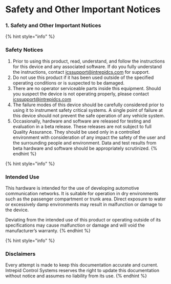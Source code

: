 # Safety and Other Important Notices

### 1. Safety and Other Important Notices

{% hint style="info" %}
### Safety Notices

1. Prior to using this product, read, understand, and follow the instructions for this device and any associated software. If do you fully understand the instructions, contact [icssupport@intrepidcs.com](mailto:icssupport%40intrepidcs.com) for support.
2. Do not use this product if it has been used outside of the specified operating conditions or is suspected to be damaged.
3. There are no operator serviceable parts inside this equipment. Should you suspect the device is not operating properly, please contact [icssupport@intrepidcs.com](mailto:icssupport%40intrepidcs.com)
4. The failure modes of this device should be carefully considered prior to using it to instrument safety critical systems. A single point of failure at this device should not prevent the safe operation of any vehicle system.
5. Occasionally, hardware and software are released for testing and evaluation in a beta release. These releases are not subject to full Quality Assurance. They should be used only in a controlled environment with consideration of any impact the safety of the user and the surrounding people and environment. Data and test results from beta hardware and software should be appropriately scrutinized.
{% endhint %}

{% hint style="info" %}
### Intended Use

This hardware is intended for the use of developing automotive communication networks. It is suitable for operation in dry environments such as the passenger compartment or trunk area. Direct exposure to water or excessively damp environments may result in malfunction or damage to the device.

Deviating from the intended use of this product or operating outside of its specifications may cause malfunction or damage and will void the manufacturer’s warranty.
{% endhint %}

{% hint style="info" %}
### Disclaimers

Every attempt is made to keep this documentation accurate and current. Intrepid Control Systems reserves the right to update this documentation without notice and assumes no liability from its use.
{% endhint %}
